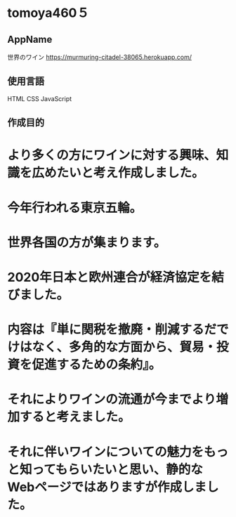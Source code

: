 # tomoya460５

## AppName

世界のワイン
https://murmuring-citadel-38065.herokuapp.com/

## 使用言語

HTML CSS JavaScript

## 作成目的

# より多くの方にワインに対する興味、知識を広めたいと考え作成しました。
# 今年行われる東京五輪。
# 世界各国の方が集まります。
# 2020年日本と欧州連合が経済協定を結びました。
# 内容は『単に関税を撤廃・削減するだでけはなく、多角的な方面から、貿易・投資を促進するための条約』。
# それによりワインの流通が今までより増加すると考えました。
# それに伴いワインについての魅力をもっと知ってもらいたいと思い、静的なWebページではありますが作成しました。
